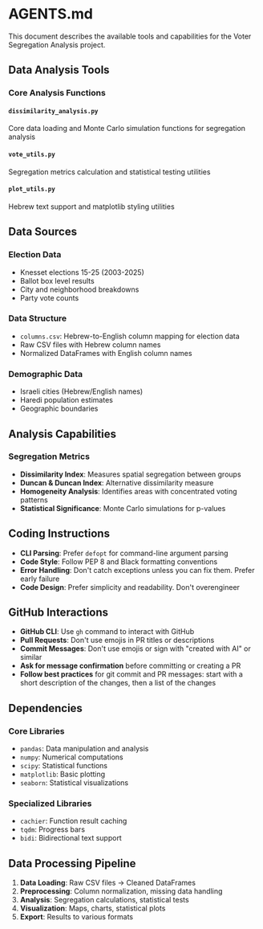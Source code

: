 # AGENTS.md

This document describes the available tools and capabilities for the Voter Segregation Analysis project.

## Data Analysis Tools

### Core Analysis Functions

#### `dissimilarity_analysis.py`
Core data loading and Monte Carlo simulation functions for segregation analysis

#### `vote_utils.py`
Segregation metrics calculation and statistical testing utilities

#### `plot_utils.py`
Hebrew text support and matplotlib styling utilities

## Data Sources

### Election Data
- Knesset elections 15-25 (2003-2025)
- Ballot box level results
- City and neighborhood breakdowns
- Party vote counts

### Data Structure
- `columns.csv`: Hebrew-to-English column mapping for election data
- Raw CSV files with Hebrew column names
- Normalized DataFrames with English column names

### Demographic Data
- Israeli cities (Hebrew/English names)
- Haredi population estimates
- Geographic boundaries

## Analysis Capabilities

### Segregation Metrics
- **Dissimilarity Index**: Measures spatial segregation between groups
- **Duncan & Duncan Index**: Alternative dissimilarity measure
- **Homogeneity Analysis**: Identifies areas with concentrated voting patterns
- **Statistical Significance**: Monte Carlo simulations for p-values

## Coding Instructions

- **CLI Parsing**: Prefer `defopt` for command-line argument parsing
- **Code Style**: Follow PEP 8 and Black formatting conventions
- **Error Handling**: Don't catch exceptions unless you can fix them. Prefer early failure
- **Code Design**: Prefer simplicity and readability. Don't overengineer

## GitHub Interactions

- **GitHub CLI**: Use `gh` command to interact with GitHub
- **Pull Requests**: Don't use emojis in PR titles or descriptions
- **Commit Messages**: Don't use emojis or sign with "created with AI" or similar
- **Ask for message confirmation** before committing or creating a PR
- **Follow best practices** for git commit and PR messages: start with a short description of the changes, then a list of the changes

## Dependencies

### Core Libraries
- `pandas`: Data manipulation and analysis
- `numpy`: Numerical computations
- `scipy`: Statistical functions
- `matplotlib`: Basic plotting
- `seaborn`: Statistical visualizations

### Specialized Libraries
- `cachier`: Function result caching
- `tqdm`: Progress bars
- `bidi`: Bidirectional text support

## Data Processing Pipeline

1. **Data Loading**: Raw CSV files → Cleaned DataFrames
2. **Preprocessing**: Column normalization, missing data handling
3. **Analysis**: Segregation calculations, statistical tests
4. **Visualization**: Maps, charts, statistical plots
5. **Export**: Results to various formats

